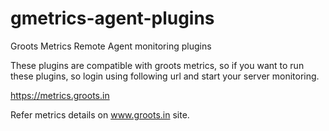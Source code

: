 # gmetrics-agent-plugins
Groots Metrics Remote Agent monitoring plugins

These plugins are compatible with groots metrics, so if you want to run these plugins, so login using following url and start your server monitoring.

https://metrics.groots.in

Refer metrics details on www.groots.in site.

